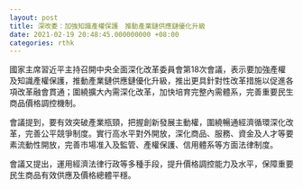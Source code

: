 ```yaml
---
layout: post
title: 深改委：加強知識產權保護　推動產業鏈供應鏈優化升級
date: 2021-02-19 20:48:45.000000000 +08:00
categories: rthk
---
```


國家主席習近平主持召開中央全面深化改革委員會第18次會議，表示要加強產權及知識產權保護，推動產業鏈供應鏈優化升級，推出更具針對性改革措施以促進各項改革融會貫通；圍繞擴大內需深化改革，加快培育完整內需體系，完善重要民生商品價格調控機制。

會議提到，要有效突破產業瓶頸，把握創新發展主動權，圍繞暢通經濟循環深化改革，完善公平競爭制度。實行高水平對外開放，深化商品、服務、資金及人才等要素流動性開放，完善市場准入及監管、產權保護、信用體系等方面法律制度。

會議又提出，運用經濟法律行政等多種手段，提升價格調控能力及水平，保障重要民生商品有效供應及價格總體平穩。
